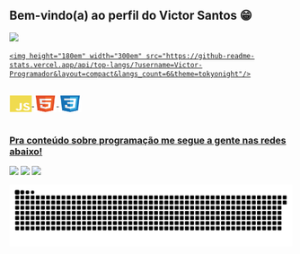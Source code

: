 ## Bem-vindo(a) ao perfil do Victor Santos 😁

 <div>
   <a href="https://github.com/Victor-Programador">
   <img height="180em" src="https://github-readme-stats.vercel.app/api?username=Victor-Programador&show_icons=true&theme=tokyonight&include_all_commits=true&count_private=true"/>
   
    <img height="180em" width="300em" src="https://github-readme-stats.vercel.app/api/top-langs/?username=Victor-Programador&layout=compact&langs_count=6&theme=tokyonight"/>
   
    

</div>
<div style="display: inline_block"><br>
  <img align="center" alt="Js" height="30" width="40" src="https://raw.githubusercontent.com/devicons/devicon/master/icons/javascript/javascript-plain.svg">
  <img align="center" alt="HTML" height="30" width="40" src="https://raw.githubusercontent.com/devicons/devicon/master/icons/html5/html5-original.svg">
  <img align="center" alt="CSS" height="30" width="40" src="https://raw.githubusercontent.com/devicons/devicon/master/icons/css3/css3-original.svg">
</div>
 
 <br>
 
  ### Pra conteúdo sobre programação me segue a gente nas redes abaixo!
 
<div> 
  <a href="https://www.instagram.com/victorhugoo_0_0/" target="_blank"><img src="https://img.shields.io/badge/-Instagram-%23E4405F?style=for-the-badge&logo=instagram&logoColor=white" target="_blank"></a> 
  <a href = "victor:vitthugo1234@gmail.com"><img src="https://img.shields.io/badge/-Gmail-%23333?style=for-the-badge&logo=gmail&logoColor=white" target="_blank"></a>
  <a href="https://www.linkedin.com/in/victor-hugo-rocha-santos-7483b3191" target="_blank"><img src="https://img.shields.io/badge/-LinkedIn-%230077B5?style=for-the-badge&logo=linkedin&logoColor=white" target="_blank"></a> 
 
  ![Snake animation](https://github.com/Victor-Programador/Victor-Programador/blob/output/github-contribution-grid-snake.svg)

</div>
